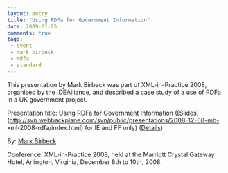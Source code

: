 ```yaml
---
layout: entry
title: "Using RDFa for Government Information"
date: 2009-01-25
comments: true
tags:
 - event
 - mark birbeck
 - rdfa
 - standard
---
```

This presentation by Mark Birbeck was part of XML-in-Practice 2008, organised
by the IDEAlliance, and described a case study of a use of RDFa in a UK
government project.

  
Presentation title: Using RDFa for Government Information
([Slides](http://svn.webbackplane.com/svn/public/presentations/2008-12-08-mb-
xml-2008-rdfa/index.html) for IE and FF only)
([Details](http://www.idealliance.org/xml2008/schedule-details.asp#gov8))

<!-- more -->

  
By: [Mark Birbeck](/mark-birbeck)

  
Conference: XML-in-Practice 2008, held at the Marriott Crystal Gateway Hotel,
Arlington, Virginia, December 8th to 10th, 2008.

